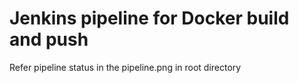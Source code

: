 # Jenkins pipeline for Docker build and push

Refer pipeline status in the pipeline.png in root directory
